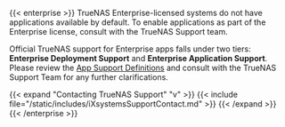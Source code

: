 &NewLine;

{{< enterprise >}}
TrueNAS Enterprise-licensed systems do not have applications available by default.
To enable applications as part of the Enterprise license, consult with the TrueNAS Support team.

Official TrueNAS support for Enterprise apps falls under two tiers: **Enterprise Deployment Support** and **Enterprise Application Support**.
Please review the [App Support Definitions](https://apps.truenas.com/) and consult with the TrueNAS Support Team for any further clarifications.

{{< expand "Contacting TrueNAS Support" "v" >}}
{{< include file="/static/includes/iXsystemsSupportContact.md" >}}
{{< /expand >}}
{{< /enterprise >}}
